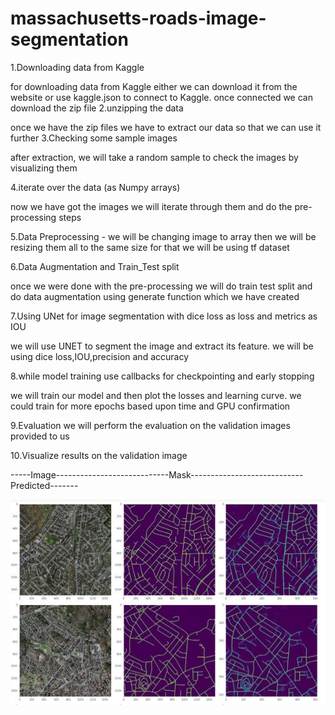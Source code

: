 # massachusetts-roads-image-segmentation

1.Downloading data from Kaggle

for downloading data from Kaggle either we can download it from the website or use kaggle.json to connect to Kaggle. once connected we can download the zip file
2.unzipping the data

once we have the zip files we have to extract our data so that we can use it further
3.Checking some sample images

after extraction, we will take a random sample to check the images by visualizing them 

4.iterate over the data (as Numpy arrays)

now we have got the images we will iterate through them and do the pre-processing steps

5.Data Preprocessing - 
we will be changing image to array then we will be resizing them all to the same size
for that we will be using tf dataset

6.Data Augmentation and Train_Test split

once we were done with the pre-processing we will do train test split and do data augmentation using generate function which we have created 

7.Using UNet for image segmentation with dice loss as loss and metrics as IOU

we will use UNET to segment the image and extract its feature. 
we will be using dice loss,IOU,precision and accuracy

8.while model training use callbacks for checkpointing and early stopping

we will train our model and then plot the losses and learning curve.
we could train for more epochs based upon time and GPU confirmation 

9.Evaluation 
we will perform the evaluation on the validation images provided to us 

10.Visualize results on the validation image 

-----Image----------------------------Mask----------------------------Predicted-------

![Screenshot](output.JPG)
